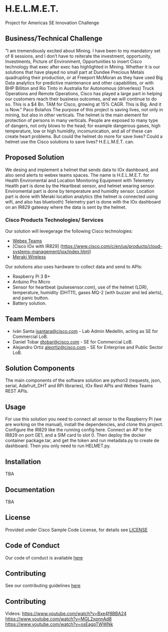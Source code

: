 # H.E.L.M.E.T.

Project for Americas SE Innovation Challenge


## Business/Technical Challenge

"I am tremendously excited about Mining.  I have been to my mandatory set of 8 sessions, and I don’t have to reiterate the investment, opportunity, Investments, Picture of Environment, Opportunities to insert Cisco technology that exec after exec has highlighted in Mining.  Whether it is our solutions that have played no small part at Dundee Precious Metals quadrupling their production, or at Freeport McMoran as they have used Big Data analytics for predictive maintenance and other capabilities, or with BHP Billiton and Rio Tinto in Australia for Autonomous (driverless) Truck Operations and Remote Operations, Cisco has played a large part in helping our customers reach their business outcomes, and we will continue to do so. This is a $4 Bn. TAM for Cisco, growing at 15% CAGR.  This is Big.  And it is Now." Paco Bolaños
The purpose of this project is saving lives, not only in mining, but also in other verticals. 
The helmet is the main element for protection of persons in many verticals. People are exposed to many type of dangers, not only blows to the head; for example dangerous gases, high temperature, low or high humidity, incomunication, and all of these can create heart problems.
But could the helmet do more for save lives?
Could a helmet use the Cisco solutions to save lives?
H.E.L.M.E.T. can.

## Proposed Solution

We desing and implement a helmet that sends data to IOx dashboard, and also send alerts to webex teams spaces.
The name is H.E.L.M.E.T. for Health Enviromental and Location Monitoring Equipment with Telemetry
Health part is done by the Heartbeat sensor, and helmet wearing sensor.
Enviromental part is done by temperature and humidity sensor.
Location part is done with Meraki location analytics (the helmet is connected using wifi, and also has bluetooth)
Telemetry part is done with the IOx dashboard on an IR829 gateway where the data is sent by the helmet.


### Cisco Products Technologies/ Services

Our solution will levegerage the following Cisco technologies:

* [Webex Teams](https://www.cisco.com/c/es_co/solutions/collaboration/webex-teams.html)
* [Cisco IOx with IR829] (https://www.cisco.com/c/en/us/products/cloud-systems-management/iox/index.html)
* [Meraki Wireless](http://cisco.com/go/meraki)

Our solutions also uses hardware to collect data and send to APIs:
* Raspberry Pi 3 B+
* Arduino Pro Micro
* Sensor for heartbeat (pulsesensor.com), use of the helmet (LDR), temperature, humidity (DHT11), gases MQ-2 (with buzzer and led alerts), and panic button.
* Battery solution.

## Team Members

* Iván Santa <isantara@cisco.com> - Lab Admin Medellín, acting as SE for Commercial LoB.
* Daniel Tobar <dtobar@cisco.com> - SE for Commercial LoB.
* Alejandro Ortiz <aleortiz@cisco.com> - SE for Enterprise and Public Sector LoB.


## Solution Components

The main components of the software solution are python3 (requests, json, serial, Adafruit_DHT and RPi libraries), IOx Rest APIs and Webex Teams REST APIs.


## Usage

For use this solution you need to connect all sensor to the Raspberry Pi (we are working on the manual), install the dependencies, and clone this project.
Configure the IR829 like the running config here.
Connect an AP to the IR829 on port GE1, and a SIM card to slot 0.
Then deploy the docker container package.tar, and get the token and run metadata.py to create de dashboard.
Then you only need to run HELMET.py.

## Installation

TBA

## Documentation

TBA

## License

Provided under Cisco Sample Code License, for details see [LICENSE](./LICENSE.md)

## Code of Conduct

Our code of conduct is available [here](./CODE_OF_CONDUCT.md)

## Contributing

See our contributing guidelines [here](./CONTRIBUTING.md)

## Contributing
Videos: https://www.youtube.com/watch?v=Bxe4f8BBA24
https://www.youtube.com/watch?v=MGL2xpnnAd8
https://www.youtube.com/watch?v=osEagpTWWNk
